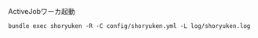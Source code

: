 










ActiveJobワーカ起動

```bundle exec shoryuken -R -C config/shoryuken.yml -L log/shoryuken.log```
